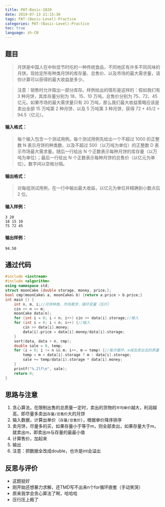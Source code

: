 ```yaml
---
title: PAT-Basic-1020
date: 2019-07-13 21:15:36
tags: PAT-(Basic-Level)-Practice
categories: PAT-(Basic-Level)-Practice
toc: true
language: zh-CN
---
```


## 题目
> 月饼是中国人在中秋佳节时吃的一种传统食品，不同地区有许多不同风味的月饼。现给定所有种类月饼的库存量、总售价、以及市场的最大需求量，请你计算可以获得的最大收益是多少。

> 注意：销售时允许取出一部分库存。样例给出的情形是这样的：假如我们有 3 种月饼，其库存量分别为 18、15、10 万吨，总售价分别为 75、72、45 亿元。如果市场的最大需求量只有 20 万吨，那么我们最大收益策略应该是卖出全部 15 万吨第 2 种月饼、以及 5 万吨第 3 种月饼，获得 72 + 45/2 = 94.5（亿元）。
#### 输入格式：
> 每个输入包含一个测试用例。每个测试用例先给出一个不超过 1000 的正整数 N 表示月饼的种类数、以及不超过 500（以万吨为单位）的正整数 D 表示市场最大需求量。随后一行给出 N 个正数表示每种月饼的库存量（以万吨为单位）；最后一行给出 N 个正数表示每种月饼的总售价（以亿元为单位）。数字间以空格分隔。
#### 输出格式：
> 对每组测试用例，在一行中输出最大收益，以亿元为单位并精确到小数点后 2 位。
#### 输入样例：
```
3 20
18 15 10
75 72 45
```
#### 输出样例：
```
94.50
```
## 通过代码
```c++
#include <iostream>
#include <algorithm>
using namespace std;
struct moonCake {double storage, money, price;};
bool cmp(moonCake& a, moonCake& b) {return a.price > b.price;}
int main () {
	int n, m, i;//月饼种类，市场需求，循环变量（压行）
	cin >> n >> m;
	moonCake data[n];
	for (int i = 0; i < n; i++) cin >> data[i].storage;//输入
	for (int i = 0; i < n; i++) {//输入
		cin >> data[i].money;
		data[i].price = data[i].money/data[i].storage;
	}
	sort(data, data + n, cmp);
	double sale = 0, temp;
	for (i = 0; i != n && m; i++, m-= temp) {//每次循环，m减去卖出去的质量
		temp = m < data[i].storage ? m : data[i].storage;
		sale += temp/data[i].storage * data[i].money;
	}
	printf("%.2lf\n", sale);
	return 0;
}
```
## 思路与注意
1.  贪心算法，在限制出售的总质量一定时，卖出的货物的`平均单价`越大，利润越高，即尽量多卖出`存量/总售价`大的月饼
2.  输入数据，计算出单价（`存量/总售价`），根据单价降序排序
3.  卖月饼，尽量多的买，如果存量小于等于m，则全部卖出，如果存量大于m，就卖出m，即卖出m与存量的最最小值
4.  计算售价，加起来
5.  输出
6.  注意：把数据全改成double，也许是int会溢出
## 反思与评价
-   这题挺好
-   刚开始还想暴力求解，还TMD写不出来n个for循环嵌套（手动笑哭）
-   原来我学会贪心算法了啊，哈哈哈
-  压行压上瘾了
